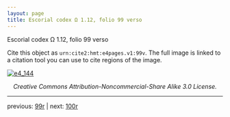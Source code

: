```yaml
---
layout: page
title: Escorial codex Ω 1.12, folio 99 verso
---
```


Escorial codex Ω 1.12, folio 99 verso

Cite this object as `urn:cite2:hmt:e4pages.v1:99v`.  The full image is linked to a citation tool you can use to cite regions of the image.

[![e4_144](http://www.homermultitext.org/iipsrv?IIIF=/project/homer/pyramidal/deepzoom/hmt/e4img/2017a/e4_144.tif/full/800,/0/default.jpg)](http://www.homermultitext.org/ict2/?urn=urn:cite2:hmt:e4img.2017a:e4_144) 

<p style="text-align: center; font-style: italic;">Creative Commons Attribution-Noncommercial-Share Alike 3.0 License.</p>

---

previous: [99r](../99r/) | next: [100r](../100r/)